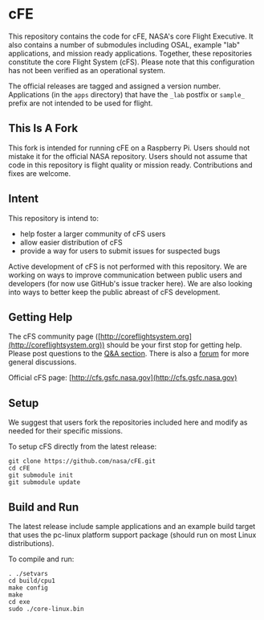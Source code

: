 # cFE

This repository contains the code for cFE, NASA's core Flight Executive. It also contains a number of submodules including OSAL, example "lab" applications, and mission ready applications. Together, these repositories constitute the core Flight System (cFS). Please note that this configuration has not been verified as an operational system.

The official releases are tagged and assigned a version number. Applications (in the `apps` directory) that have the `_lab` postfix or `sample_` prefix are not intended to be used for flight.

## This Is A Fork

This fork is intended for running cFE on a Raspberry Pi. Users should not mistake it for the official NASA repository. Users should not assume that code in this repository is flight quality or mission ready. Contributions and fixes are welcome.

## Intent

This repository is intend to:
* help foster a larger community of cFS users
* allow easier distribution of cFS
* provide a way for users to submit issues for suspected bugs

Active development of cFS is not performed with this repository. We are working on ways to improve communication between public users and developers (for now use GitHub's issue tracker here). We are also looking into ways to better keep the public abreast of cFS development.

## Getting Help

The cFS community page ([http://coreflightsystem.org](http://coreflightsystem.org)) should be your first stop for getting help. Please post questions to the [Q&A section](http://coreflightsystem.org/questions/). There is also a [forum](http://coreflightsystem.org/forums/) for more general discussions.

Official cFS page: [http://cfs.gsfc.nasa.gov](http://cfs.gsfc.nasa.gov)

## Setup

We suggest that users fork the repositories included here and modify as needed for their specific missions.

To setup cFS directly from the latest release:

    git clone https://github.com/nasa/cFE.git
    cd cFE
    git submodule init
    git submodule update

## Build and Run

The latest release include sample applications and an example build target that uses the pc-linux platform support package (should run on most Linux distributions).

To compile and run:

    . ./setvars
    cd build/cpu1
    make config
    make
    cd exe
    sudo ./core-linux.bin
